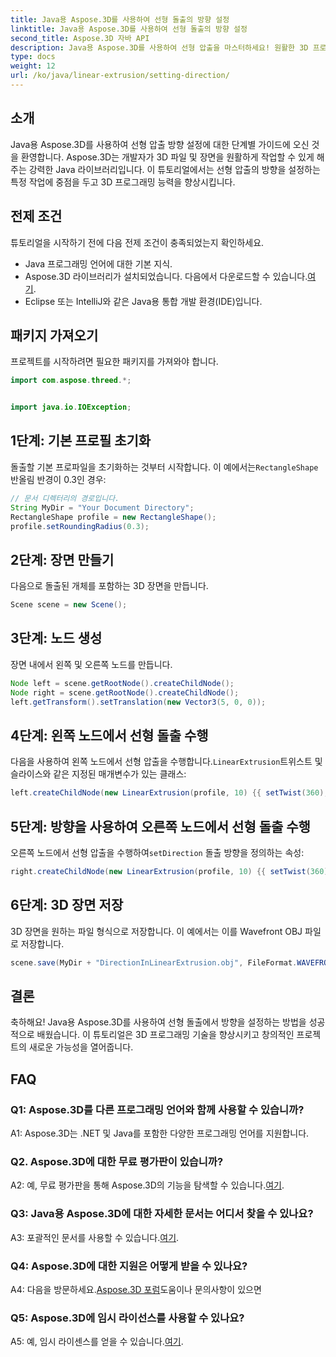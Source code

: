 ```yaml
---
title: Java용 Aspose.3D를 사용하여 선형 돌출의 방향 설정
linktitle: Java용 Aspose.3D를 사용하여 선형 돌출의 방향 설정
second_title: Aspose.3D 자바 API
description: Java용 Aspose.3D를 사용하여 선형 압출을 마스터하세요! 원활한 3D 프로그래밍을 위한 가이드를 따르세요. 지금 다운로드하여 매혹적인 경험을 즐겨보세요.
type: docs
weight: 12
url: /ko/java/linear-extrusion/setting-direction/
---
```

## 소개

Java용 Aspose.3D를 사용하여 선형 압출 방향 설정에 대한 단계별 가이드에 오신 것을 환영합니다. Aspose.3D는 개발자가 3D 파일 및 장면을 원활하게 작업할 수 있게 해주는 강력한 Java 라이브러리입니다. 이 튜토리얼에서는 선형 압출의 방향을 설정하는 특정 작업에 중점을 두고 3D 프로그래밍 능력을 향상시킵니다.

## 전제 조건

튜토리얼을 시작하기 전에 다음 전제 조건이 충족되었는지 확인하세요.

- Java 프로그래밍 언어에 대한 기본 지식.
-  Aspose.3D 라이브러리가 설치되었습니다. 다음에서 다운로드할 수 있습니다.[여기](https://releases.aspose.com/3d/java/).
- Eclipse 또는 IntelliJ와 같은 Java용 통합 개발 환경(IDE)입니다.

## 패키지 가져오기

프로젝트를 시작하려면 필요한 패키지를 가져와야 합니다.

```java
import com.aspose.threed.*;


import java.io.IOException;
```

## 1단계: 기본 프로필 초기화

 돌출할 기본 프로파일을 초기화하는 것부터 시작합니다. 이 예에서는`RectangleShape` 반올림 반경이 0.3인 경우:

```java
// 문서 디렉터리의 경로입니다.
String MyDir = "Your Document Directory";
RectangleShape profile = new RectangleShape();
profile.setRoundingRadius(0.3);
```

## 2단계: 장면 만들기

다음으로 돌출된 개체를 포함하는 3D 장면을 만듭니다.

```java
Scene scene = new Scene();
```

## 3단계: 노드 생성

장면 내에서 왼쪽 및 오른쪽 노드를 만듭니다.

```java
Node left = scene.getRootNode().createChildNode();
Node right = scene.getRootNode().createChildNode();
left.getTransform().setTranslation(new Vector3(5, 0, 0));
```

## 4단계: 왼쪽 노드에서 선형 돌출 수행

 다음을 사용하여 왼쪽 노드에서 선형 압출을 수행합니다.`LinearExtrusion`트위스트 및 슬라이스와 같은 지정된 매개변수가 있는 클래스:

```java
left.createChildNode(new LinearExtrusion(profile, 10) {{ setTwist(360); setSlices(100); }});
```

## 5단계: 방향을 사용하여 오른쪽 노드에서 선형 돌출 수행

 오른쪽 노드에서 선형 압출을 수행하여`setDirection` 돌출 방향을 정의하는 속성:

```java
right.createChildNode(new LinearExtrusion(profile, 10) {{ setTwist(360); setSlices(100); setDirection(new Vector3(0.3, 0.2, 1));}});
```

## 6단계: 3D 장면 저장

3D 장면을 원하는 파일 형식으로 저장합니다. 이 예에서는 이를 Wavefront OBJ 파일로 저장합니다.

```java
scene.save(MyDir + "DirectionInLinearExtrusion.obj", FileFormat.WAVEFRONTOBJ);
```

## 결론

축하해요! Java용 Aspose.3D를 사용하여 선형 돌출에서 방향을 설정하는 방법을 성공적으로 배웠습니다. 이 튜토리얼은 3D 프로그래밍 기술을 향상시키고 창의적인 프로젝트의 새로운 가능성을 열어줍니다.

## FAQ

### Q1: Aspose.3D를 다른 프로그래밍 언어와 함께 사용할 수 있습니까?

A1: Aspose.3D는 .NET 및 Java를 포함한 다양한 프로그래밍 언어를 지원합니다.

### Q2. Aspose.3D에 대한 무료 평가판이 있습니까?

 A2: 예, 무료 평가판을 통해 Aspose.3D의 기능을 탐색할 수 있습니다.[여기](https://releases.aspose.com/).

### Q3: Java용 Aspose.3D에 대한 자세한 문서는 어디서 찾을 수 있나요?

 A3: 포괄적인 문서를 사용할 수 있습니다.[여기](https://reference.aspose.com/3d/java/).

### Q4: Aspose.3D에 대한 지원은 어떻게 받을 수 있나요?

 A4: 다음을 방문하세요.[Aspose.3D 포럼](https://forum.aspose.com/c/3d/18)도움이나 문의사항이 있으면

### Q5: Aspose.3D에 임시 라이선스를 사용할 수 있나요?

 A5: 예, 임시 라이센스를 얻을 수 있습니다.[여기](https://purchase.aspose.com/temporary-license/).